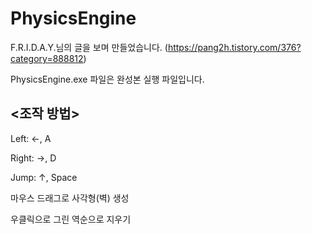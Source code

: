 # **PhysicsEngine**

F.R.I.D.A.Y.님의 글을 보며 만들었습니다. (https://pang2h.tistory.com/376?category=888812)

PhysicsEngine.exe 파일은 완성본 실행 파일입니다.

## <조작 방법>

Left: ←, A

Right: →, D

Jump: ↑, Space

마우스 드래그로 사각형(벽) 생성

우클릭으로 그린 역순으로 지우기
